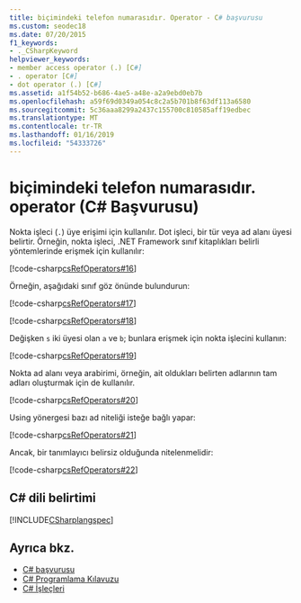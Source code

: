 ```yaml
---
title: biçimindeki telefon numarasıdır. Operator - C# başvurusu
ms.custom: seodec18
ms.date: 07/20/2015
f1_keywords:
- ._CSharpKeyword
helpviewer_keywords:
- member access operator (.) [C#]
- . operator [C#]
- dot operator (.) [C#]
ms.assetid: a1f54b52-b686-4ae5-a48e-a2a9ebd0eb7b
ms.openlocfilehash: a59f69d0349a054c8c2a5b701b8f63df113a6580
ms.sourcegitcommit: 5c36aaa8299a2437c155700c810585aff19edbec
ms.translationtype: MT
ms.contentlocale: tr-TR
ms.lasthandoff: 01/16/2019
ms.locfileid: "54333726"
---
```

# <a name="-operator-c-reference"></a>biçimindeki telefon numarasıdır. operator (C# Başvurusu)

Nokta işleci (`.`) üye erişimi için kullanılır. Dot işleci, bir tür veya ad alanı üyesi belirtir. Örneğin, nokta işleci, .NET Framework sınıf kitaplıkları belirli yöntemlerinde erişmek için kullanılır:

[!code-csharp[csRefOperators#16](~/samples/snippets/csharp/VS_Snippets_VBCSharp/csrefOperators/CS/csrefOperators.cs#16)]

Örneğin, aşağıdaki sınıf göz önünde bulundurun:

[!code-csharp[csRefOperators#17](~/samples/snippets/csharp/VS_Snippets_VBCSharp/csrefOperators/CS/csrefOperators.cs#17)]

[!code-csharp[csRefOperators#18](~/samples/snippets/csharp/VS_Snippets_VBCSharp/csrefOperators/CS/csrefOperators.cs#18)]

Değişken `s` iki üyesi olan `a` ve `b`; bunlara erişmek için nokta işlecini kullanın:

[!code-csharp[csRefOperators#19](~/samples/snippets/csharp/VS_Snippets_VBCSharp/csrefOperators/CS/csrefOperators.cs#19)]

Nokta ad alanı veya arabirimi, örneğin, ait oldukları belirten adlarının tam adları oluşturmak için de kullanılır.

[!code-csharp[csRefOperators#20](~/samples/snippets/csharp/VS_Snippets_VBCSharp/csrefOperators/CS/csrefOperators.cs#20)]

Using yönergesi bazı ad niteliği isteğe bağlı yapar:

[!code-csharp[csRefOperators#21](~/samples/snippets/csharp/VS_Snippets_VBCSharp/csrefOperators/CS/csrefOperators.cs#21)]

Ancak, bir tanımlayıcı belirsiz olduğunda nitelenmelidir:

[!code-csharp[csRefOperators#22](~/samples/snippets/csharp/VS_Snippets_VBCSharp/csrefOperators/CS/csrefOperators.cs#22)]

## <a name="c-language-specification"></a>C# dili belirtimi

[!INCLUDE[CSharplangspec](~/includes/csharplangspec-md.md)]

## <a name="see-also"></a>Ayrıca bkz.

- [C# başvurusu](../index.md)
- [C# Programlama Kılavuzu](../../programming-guide/index.md)
- [C# İşleçleri](index.md)